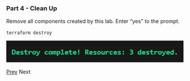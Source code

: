 ### Part 4 - Clean Up

Remove all components created by this lab.  Enter “yes” to the prompt.

```
terraform destroy
```
![alt text](images/terraform-destroy.png)

[Prev](3_Coding.md) Next